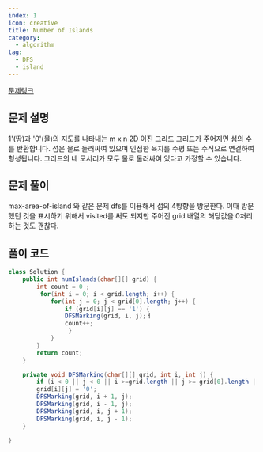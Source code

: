 ```yaml
---
index: 1
icon: creative
title: Number of Islands
category:
  - algorithm
tag:
  - DFS
  - island
---
```


[문제링크](https://leetcode.com/problems/number-of-islands/)

## 문제 설명

1'(땅)과 '0'(물)의 지도를 나타내는 m x n 2D 이진 그리드 그리드가 주어지면 섬의 수를 반환합니다. 섬은 물로 둘러싸여 있으며 인접한 육지를 수평 또는 수직으로 연결하여 형성됩니다. 그리드의 네 모서리가 모두 물로 둘러싸여 있다고 가정할 수 있습니다.

## 문제 풀이

max-area-of-island 와 같은 문제
dfs를 이용해서 섬의 4방향을 방문한다. 이때 방문했던 것을 표시하기 위해서 visited를 써도 되지만 주어진 grid 배열의 해당값을 0처리하는 것도 괜찮다.

## 풀이 코드

```java
class Solution {
    public int numIslands(char[][] grid) {
        int count = 0 ;
         for(int i = 0; i < grid.length; i++) {
            for(int j = 0; j < grid[0].length; j++) {
                if (grid[i][j] == '1') {
                DFSMarking(grid, i, j);ㅐ
                count++;
                 }
            }
        }
        return count;
    }

    private void DFSMarking(char[][] grid, int i, int j) {
        if (i < 0 || j < 0 || i >=grid.length || j >= grid[0].length || grid[i][j] != '1') return;
        grid[i][j] = '0';
        DFSMarking(grid, i + 1, j);
        DFSMarking(grid, i - 1, j);
        DFSMarking(grid, i, j + 1);
        DFSMarking(grid, i, j - 1);
    }

}
```
